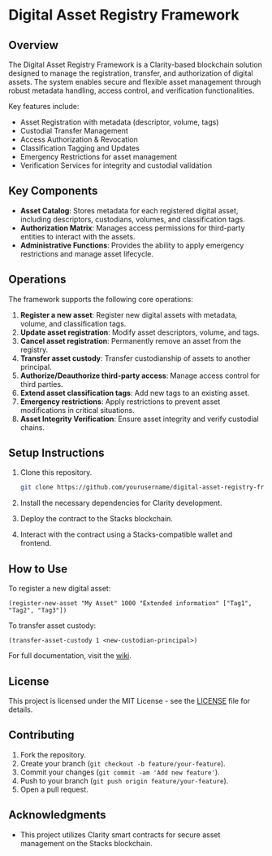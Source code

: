 # Digital Asset Registry Framework

## Overview
The Digital Asset Registry Framework is a Clarity-based blockchain solution designed to manage the registration, transfer, and authorization of digital assets. The system enables secure and flexible asset management through robust metadata handling, access control, and verification functionalities.

Key features include:
- Asset Registration with metadata (descriptor, volume, tags)
- Custodial Transfer Management
- Access Authorization & Revocation
- Classification Tagging and Updates
- Emergency Restrictions for asset management
- Verification Services for integrity and custodial validation

## Key Components
- **Asset Catalog**: Stores metadata for each registered digital asset, including descriptors, custodians, volumes, and classification tags.
- **Authorization Matrix**: Manages access permissions for third-party entities to interact with the assets.
- **Administrative Functions**: Provides the ability to apply emergency restrictions and manage asset lifecycle.

## Operations
The framework supports the following core operations:
1. **Register a new asset**: Register new digital assets with metadata, volume, and classification tags.
2. **Update asset registration**: Modify asset descriptors, volume, and tags.
3. **Cancel asset registration**: Permanently remove an asset from the registry.
4. **Transfer asset custody**: Transfer custodianship of assets to another principal.
5. **Authorize/Deauthorize third-party access**: Manage access control for third parties.
6. **Extend asset classification tags**: Add new tags to an existing asset.
7. **Emergency restrictions**: Apply restrictions to prevent asset modifications in critical situations.
8. **Asset Integrity Verification**: Ensure asset integrity and verify custodial chains.

## Setup Instructions
1. Clone this repository.
   ```bash
   git clone https://github.com/yourusername/digital-asset-registry-framework.git
   ```

2. Install the necessary dependencies for Clarity development.

3. Deploy the contract to the Stacks blockchain.

4. Interact with the contract using a Stacks-compatible wallet and frontend.

## How to Use
To register a new digital asset:
```clarity
(register-new-asset "My Asset" 1000 "Extended information" ["Tag1", "Tag2", "Tag3"])
```

To transfer asset custody:
```clarity
(transfer-asset-custody 1 <new-custodian-principal>)
```

For full documentation, visit the [wiki](https://github.com/yourusername/digital-asset-registry-framework/wiki).

## License
This project is licensed under the MIT License - see the [LICENSE](LICENSE) file for details.

## Contributing
1. Fork the repository.
2. Create your branch (`git checkout -b feature/your-feature`).
3. Commit your changes (`git commit -am 'Add new feature'`).
4. Push to your branch (`git push origin feature/your-feature`).
5. Open a pull request.

## Acknowledgments
- This project utilizes Clarity smart contracts for secure asset management on the Stacks blockchain.
